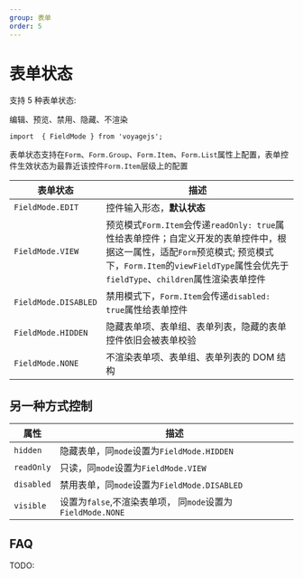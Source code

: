 ```yaml
---
group: 表单
order: 5
---
```


# 表单状态

支持 5 种表单状态:

编辑、预览、禁用、隐藏、不渲染

`import  { FieldMode } from 'voyagejs';`

<code src="./form-mode.tsx" ></code>

表单状态支持在`Form`、`Form.Group`、`Form.Item`、`Form.List`属性上配置，表单控件生效状态为最靠近该控件`Form.Item`层级上的配置

| 表单状态             | 描述                                                                                                                                                                                                           |
| -------------------- | -------------------------------------------------------------------------------------------------------------------------------------------------------------------------------------------------------------- |
| `FieldMode.EDIT`     | 控件输入形态，**默认状态**                                                                                                                                                                                     |
| `FieldMode.VIEW`     | 预览模式`Form.Item`会传递`readOnly: true`属性给表单控件；自定义开发的表单控件中，根据这一属性，适配`Form`预览模式; 预览模式下，`Form.Item`的`viewFieldType`属性会优先于`fieldType`、`children`属性渲染表单控件 |
| `FieldMode.DISABLED` | 禁用模式下，`Form.Item`会传递`disabled: true`属性给表单控件                                                                                                                                                    |
| `FieldMode.HIDDEN`   | 隐藏表单项、表单组、表单列表，隐藏的表单控件依旧会被表单校验                                                                                                                                                   |
| `FieldMode.NONE`     | 不渲染表单项、表单组、表单列表的 DOM 结构                                                                                                                                                                      |

## 另一种方式控制

| 属性       | 描述                                                        |
| ---------- | ----------------------------------------------------------- |
| `hidden`   | 隐藏表单，同`mode`设置为`FieldMode.HIDDEN`                  |
| `readOnly` | 只读，同`mode`设置为`FieldMode.VIEW`                        |
| `disabled` | 禁用表单，同`mode`设置为`FieldMode.DISABLED`                |
| `visible`  | 设置为`false`,不渲染表单项， 同`mode`设置为`FieldMode.NONE` |

<code src="./mode.tsx" ></code>

## FAQ

TODO:
